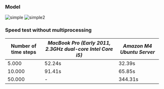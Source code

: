 ### Model

![simple](https://cloud.githubusercontent.com/assets/15310535/23587650/0fb4eca2-01c2-11e7-8da6-b3a79284d769.jpg)
![simple2](https://cloud.githubusercontent.com/assets/15310535/23587651/0fb513a8-01c2-11e7-97c3-885926816a06.jpg)

### Speed test without multiprocessing 

| Number of time steps | _MacBook Pro (Early 2011, 2.3GHz dual-core Intel Core i5)_ | _Amazon M4 Ubuntu Server_ |
| ------------- | ------------- | --------- |
|  5.000 | 52.24s | 32.39s |
| 10.000 | 91.41s | 65.85s |
| 50.000 |   -    | 344.31s |